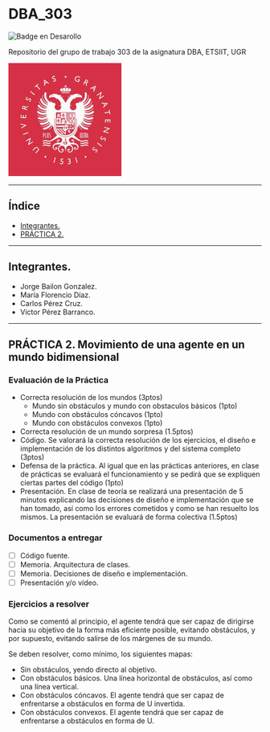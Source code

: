 # DBA_303

![Badge en Desarollo](https://img.shields.io/badge/STATUS-EN%20DESAROLLO-green)

Repositorio del grupo de trabajo 303 de la asignatura DBA, ETSIIT, UGR

![](images/logo.jpeg)
***
## Índice
* [Integrantes.](#Integrantes.)
* [PRÁCTICA 2.](#PRÁCTICA-2.-Movimiento-de-una-agente-en-un-mundo-bidimensional)
***

## Integrantes.

* Jorge Bailon Gonzalez.
* María Florencio Díaz.
* Carlos Pérez Cruz.
* Víctor Pérez Barranco.
***

## PRÁCTICA 2. Movimiento de una agente en un mundo bidimensional
### Evaluación de la Práctica

* Correcta resolución de los mundos (3ptos)
  * Mundo sin obstáculos y mundo con obstaculos básicos (1pto)
  * Mundo con obstáculos cóncavos (1pto)
  * Mundo con obstáculos convexos (1pto)
* Correcta resolución de un mundo sorpresa (1.5ptos)
* Código. Se valorará la correcta resolución de los ejercicios, el diseño e implementación de los distintos algoritmos y del sistema completo (3ptos)
* Defensa de la práctica. Al igual que en las prácticas anteriores, en clase de prácticas se evaluará el funcionamiento y se pedirá que se expliquen ciertas partes del código (1pto)
* Presentación. En clase de teoría se realizará una presentación de 5 minutos explicando las decisiones de diseño e implementación que se han tomado, así como los errores cometidos y como se han resuelto los mismos. La presentación se 
evaluará de forma colectiva (1.5ptos)

### Documentos a entregar

- [ ] Código fuente.
- [ ] Memoria. Arquitectura de clases.
- [ ] Memoria. Decisiones de diseño e implementación.
- [ ] Presentación y/o vídeo.

### Ejercicios a resolver
Como se comentó al principio, el agente tendrá que ser capaz de dirigirse hacia su objetivo de la forma más eficiente posible, evitando obstáculos, y por supuesto, evitando salirse de los márgenes de su mundo.

Se deben resolver, como mínimo, los siguientes mapas:
* Sin obstáculos, yendo directo al objetivo.
* Con obstáculos básicos. Una línea horizontal de obstáculos, así como una línea vertical.
* Con obstáculos cóncavos. El agente tendrá que ser capaz de enfrentarse a obstáculos en forma de U invertida.
* Con obstáculos convexos. El agente tendrá que ser capaz de enfrentarse a obstáculos en forma de U.


